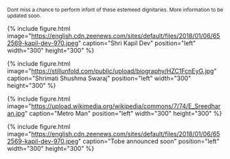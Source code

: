 <!-- 
## Guest Appearances -->


<small>Dont miss a chance to perform infont of these estemeed dignitaries. More information to be updated soon.</small>


{% include figure.html image="https://english.cdn.zeenews.com/sites/default/files/2018/01/06/652569-kapil-dev-970.jpeg" caption="Shri Kapil Dev" position="left" width="300" height="300" %}


{% include figure.html image="https://stillunfold.com/public/upload/biography/HZC1FcnEyG.jpg" caption="Shrimati Shushma Swaraj" position="left" width="300" height="300" %}


{% include figure.html image="https://upload.wikimedia.org/wikipedia/commons/7/74/E_Sreedharan.jpg" caption="Metro Man" position="left" width="300" height="300" %}


{% include figure.html image="https://english.cdn.zeenews.com/sites/default/files/2018/01/06/652569-kapil-dev-970.jpeg" caption="Tobe announced soon" position="left" width="300" height="300" %}
